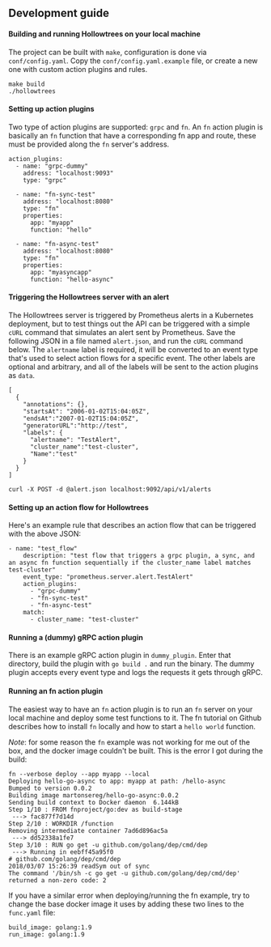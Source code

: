 ## Development guide

#### Building and running Hollowtrees on your local machine

The project can be built with `make`, configuration is done via `conf/config.yaml`.
Copy the `conf/config.yaml.example` file, or create a new one with custom action plugins and rules.
```
make build
./hollowtrees
```

#### Setting up action plugins

Two type of action plugins are supported: `grpc` and `fn`.
An `fn` action plugin is basically an `fn` function that have a corresponding fn app and route, these must be provided along the `fn` server's address.

```
action_plugins:
  - name: "grpc-dummy"
    address: "localhost:9093"
    type: "grpc"

  - name: "fn-sync-test"
    address: "localhost:8080"
    type: "fn"
    properties:
      app: "myapp"
      function: "hello"

  - name: "fn-async-test"
    address: "localhost:8080"
    type: "fn"
    properties:
      app: "myasyncapp"
      function: "hello-async"
```

#### Triggering the Hollowtrees server with an alert

The Hollowtrees server is triggered by Prometheus alerts in a Kubernetes deployment, but to test things out the API can be triggered with a simple `cURL` command that simulates an alert sent by Prometheus.
Save the following JSON in a file named `alert.json`, and run the `cURL` command below.
The `alertname` label is required, it will be converted to an event type that's used to select action flows for a specific event.
The other labels are optional and arbitrary, and all of the labels will be sent to the action plugins as `data`.
```
[
  {
    "annotations": {},
    "startsAt": "2006-01-02T15:04:05Z",
    "endsAt":"2007-01-02T15:04:05Z",
    "generatorURL":"http://test",
    "labels": {
      "alertname": "TestAlert",
      "cluster_name":"test-cluster",
      "Name":"test"
    }
  }
]
```

```
curl -X POST -d @alert.json localhost:9092/api/v1/alerts
```

#### Setting up an action flow for Hollowtrees

Here's an example rule that describes an action flow that can be triggered with the above JSON:

```
- name: "test_flow"
    description: "test flow that triggers a grpc plugin, a sync, and an async fn function sequentially if the cluster_name label matches test-cluster"
    event_type: "prometheus.server.alert.TestAlert"
    action_plugins:
      - "grpc-dummy"
      - "fn-sync-test"
      - "fn-async-test"
    match:
      - cluster_name: "test-cluster"
```

#### Running a (dummy) gRPC action plugin

There is an example gRPC action plugin in `dummy_plugin`. Enter that directory, build the plugin with `go build .` and run the binary.
The dummy plugin accepts every event type and logs the requests it gets through gRPC.

#### Running an fn action plugin

The easiest way to have an `fn` action plugin is to run an `fn` server on your local machine and deploy some test functions to it.
The fn tutorial on Github describes how to install `fn` locally and how to start a `hello world` function.

*Note*: for some reason the `fn` example was not working for me out of the box, and the docker image couldn't be built.
This is the error I got during the build:

```
fn --verbose deploy --app myapp --local
Deploying hello-go-async to app: myapp at path: /hello-async
Bumped to version 0.0.2
Building image martonsereg/hello-go-async:0.0.2
Sending build context to Docker daemon  6.144kB
Step 1/10 : FROM fnproject/go:dev as build-stage
 ---> fac877f7d14d
Step 2/10 : WORKDIR /function
Removing intermediate container 7ad6d896ac5a
 ---> dd52338a1fe7
Step 3/10 : RUN go get -u github.com/golang/dep/cmd/dep
 ---> Running in eebff45a95f0
# github.com/golang/dep/cmd/dep
2018/03/07 15:26:39 readSym out of sync
The command '/bin/sh -c go get -u github.com/golang/dep/cmd/dep' returned a non-zero code: 2
```

If you have a similar error when deploying/running the fn example, try to change the base docker image it uses by adding these two lines to the `func.yaml` file:

```
build_image: golang:1.9
run_image: golang:1.9
```